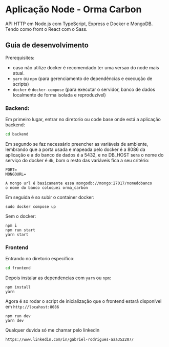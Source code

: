 # Aplicação Node - Orma Carbon

API HTTP em Node.js com TypeScript, Express e Docker e MongoDB. Tendo como front o React com o Sass.

## Guia de desenvolvimento

Prerequisites:
-  caso não utilize docker é recomendado ter uma versao do node mais atual.
- `yarn` ou `npm` (para gerenciamento de dependências e execução de scripts)
- `docker` e `docker-compose` (para executar o servidor, banco de dados localmente de forma isolada e reproduzível)

### Backend: 

Em primeiro lugar, entrar no diretorio ou code base onde está a aplicação backend:
```sh
cd backend
```
Em segundo se faz necessário preencher as variáveis de ambiente, lembrando que a porta usada e mapeada pelo docker é a 8086 da aplicação e a do banco de dados é a 5432, e no DB_HOST sera o nome do serviço do docker é ```db```, bom o resto das variáveis fica a seu critério:
```
PORT=
MONGOURL=

A mongo url é basicamente essa mongodb://mongo:27017/nomedobanco
o nome do banco coloquei orma_carbon
```
Em seguida é so subir o container docker:

```
sudo docker compose up
```

Sem o docker:
```
npm i
npm run start
yarn start
```

### Frontend

Entrando no diretorio específico:

```sh
cd frontend
```
Depois instalar as dependencias com ```yarn``` ou ```npm```:

```
npm install
yarn
```
Agora é so rodar o script de inicialização que o frontend estará disponível em ```http://locahost:8086```

```
npm run dev
yarn dev
```
Qualquer duvida só me chamar pelo linkedin
```
https://www.linkedin.com/in/gabriel-rodrigues-aaa352207/
```


